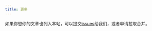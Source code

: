 ```yaml
---
title: 更多
---
```


如果你想你的文章也列入本站，可以提交[issues](https://github.com/kjhuanhao/hexocn/issues)给我们，或者申请拉取合并。